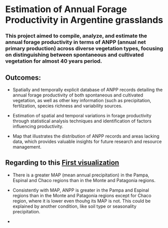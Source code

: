 # Estimation of Annual Forage Productivity in Argentine grasslands 

### This project aimed to compile, analyze, and estimate the annual forage productivity in terms of ANPP (annual net primary production) across diverse vegetation types, focusing on distinguishing between spontaneous and cultivated vegetation for almost 40 years period.

## Outcomes:

- Spatially and temporally explicit database of ANPP records detailing the annual forage productivity of both spontaneous and cultivated vegetation, as well as other key information (such as precipitation, fertilzation, species richness and variability sources.

- Estimation of spatial and temporal variations in forage productivity through statistical analysis techniques and identification of factors influencing productivity.

- Map that illustrates the distribution of ANPP records and areas lacking data, which provides valuable insights for future research and resource management.

## Regarding to this [First visualization](anpp_dataset_visualization.pdf) 

- There is a greater MAP (mean annual precipitation) in the Pampa, Espinal and Chaco regions than in the Monte and Patagonia regions.
  
- Consistently with MAP, ANPP is greater in the Pampa and Espinal regions than in the Monte and Patagonia regions except for Chaco region, where it is lower even thouhg its MAP is not. This could be explained by another condition, like soil type or seasonality precipitation.

- 
